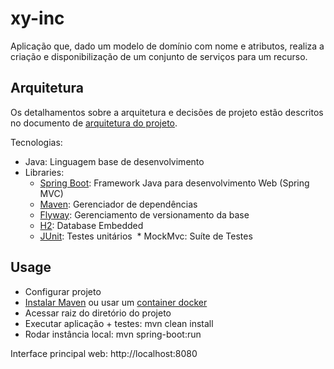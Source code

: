 # xy-inc
Aplicação que, dado um modelo de domínio com nome e 
atributos, realiza a criação e disponibilização de um
conjunto de serviços para um recurso.

## Arquitetura
Os detalhamentos sobre a arquitetura e decisões de projeto estão descritos 
no documento de [arquitetura do projeto](docs/architecture.md). 

Tecnologias:
* Java: Linguagem base de desenvolvimento
* Libraries:
  * [Spring Boot](https://projects.spring.io/spring-boot/): Framework Java para desenvolvimento Web (Spring MVC)
  * [Maven](http://maven.apache.org/): Gerenciador de dependências
  * [Flyway](https://flywaydb.org/): Gerenciamento de versionamento da base
  * [H2](http://www.h2database.com/html/main.html): Database Embedded
  * [JUnit](http://junit.org): Testes unitários
  * MockMvc: Suíte de Testes

## Usage
* Configurar projeto
 * [Instalar Maven](http://maven.apache.org/install.html) ou usar um [container docker](https://hub.docker.com/_/maven/)
 * Acessar raiz do diretório do projeto
 * Executar aplicação + testes: mvn clean install
 * Rodar instância local: mvn spring-boot:run
 
 Interface principal web: http://localhost:8080
